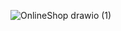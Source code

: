 

![OnlineShop drawio (1)](https://github.com/yessetassan/OnlineShop/assets/139701904/16e7c0df-7e6d-4a75-a4a0-de7560db2b41)

